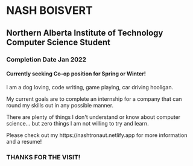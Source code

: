 # NASH BOISVERT

## Northern Alberta Institute of Technology Computer Science Student

### Completion Date Jan 2022

#### Currently seeking Co-op position for Spring or Winter!

<p>I am a dog loving, code writing, game playing, car driving hooligan.</p>
<p>My current goals are to complete an internship for a company that can round my skills out in any possible manner.</p>
<p>There are plenty of things I don't understand or know about computer science... but zero things I am not willing to try and learn.</p>

<p>Please check out my https://nashtronaut.netlify.app for more information and a resume!</p>

### THANKS FOR THE VISIT!
